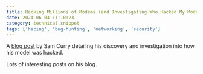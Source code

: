 ```yaml
---
title: Hacking Millions of Modems (and Investigating Who Hacked My Modem)
date: 2024-06-04 11:10:23
category: technical.snippet
tags: ['hacing', 'bug-hunting', 'networking', 'security']
---
```


A [blog post](https://samcurry.net/hacking-millions-of-modems) by Sam Curry detailing his discovery
and investigation into how his model was hacked.

Lots of interesting posts on his blog.
